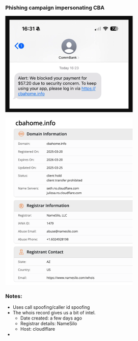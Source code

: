 ### Phishing campaign impersonating CBA

<img
src="https://github.com/thequietlife/phishing-analysis/blob/2ba00078bd2b363dcc3b8cb022dceb4977be6d5e/images/cba%20scam.png"
alt="SMS supposedly from Commonwealth Bank" width="400"/>

<img
src="https://github.com/thequietlife/phishing-analysis/blob/2f001dc5ee98d097e417e18a7dfc5da5c162abc1/images/cba%20who%20is.png"
alt="whois record for cbahome[.]info" width="400"/>

### Notes:

* Uses call spoofing/caller id spoofing
* The whois record gives us a bit of intel.
  - Date created: a few days ago
  - Registrar details: NameSilo
  - Host: cloudlflare
* 
